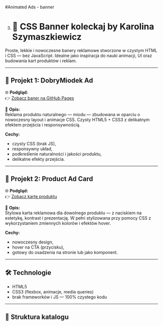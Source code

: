 #Animated Ads - banner

3. # 🎨 CSS Banner koleckaj by Karolina Szymaszkiewicz

Proste, lekkie i nowoczesne banery reklamowe stworzone w czystym HTML i CSS — bez JavaScript. Idealne jako inspiracja do nauki animacji, UI oraz budowania kart produktów i reklam.

---

## 🔹 Projekt 1: DobryMiodek Ad

🌐 **Podgląd:**  
👉 [Zobacz baner na GitHub Pages](https://karlasz.github.io/bannerCSS-ad/DobryMiodek-Ad/index)

📌 **Opis:**  
Reklama produktu naturalnego — miodu — zbudowana w oparciu o nowoczesny layout i animacje CSS. Czysty HTML5 + CSS3 z delikatnym efektem przejścia i responsywnością.

**Cechy:**
- czysty CSS (brak JS),
- responsywny układ,
- podkreślenie naturalności i jakości produktu,
- delikatne efekty przejścia.

---

## 🔹 Projekt 2: Product Ad Card

🌐 **Podgląd:**  
👉 [Zobacz kartę produktu](https://karlasz.github.io/bannerCSS-ad/Product-Ad-Card/index)

📌 **Opis:**  
Stylowa karta reklamowa dla dowolnego produktu — z naciskiem na estetykę, kontrast i prezentację. W pełni stylizowana przy pomocy CSS z wykorzystaniem zmiennych kolorów i efektów hover.

**Cechy:**
- nowoczesny design,
- hover na CTA (przycisku),
- gotowy do osadzenia na stronie lub jako komponent.

---

## 🛠 Technologie

- HTML5
- CSS3 (flexbox, animacje, media queries)
- brak frameworków i JS — 100% czystego kodu

---

## 📁 Struktura katalogu


